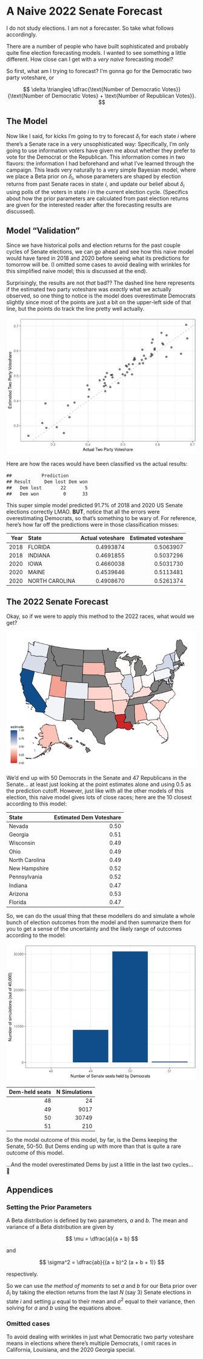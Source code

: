 # A Naive 2022 Senate Forecast

I do not study elections. I am not a forecaster. So take what follows
accordingly.

There are a number of people who have built sophisticated and probably
quite fine election forecasting models. I wanted to see something a
little different. How close can I get with a *very naive* forecasting
model?

So first, what am I trying to forecast? I’m gonna go for the Democratic
two party voteshare, or

$$
\delta \triangleq \dfrac{\text{Number of Democratic Votes}}{\text{Number of Democratic Votes} + \text{Number of Republican Votes}}.
$$

## The Model

Now like I said, for kicks I’m going to try to forecast
*δ*<sub>*i*</sub> for each state *i* where there’s a Senate race in a
very unsophisticated way: Specifically, I’m only going to use
information voters have given me about whether they prefer to vote for
the Democrat or the Republican. This information comes in two flavors:
the information I had beforehand and what I’ve learned through the
campaign. This leads very naturally to a very simple Bayesian model,
where we place a Beta prior on *δ*<sub>*i*</sub>, whose parameters are
shaped by election returns from past Senate races in state *i*, and
update our belief about *δ*<sub>*i*</sub> using polls of the voters in
state *i* in the current election cycle. (Specifics about how the prior
parameters are calculated from past election returns are given for the
interested reader after the forecasting results are discussed).

## Model “Validation”

Since we have historical polls and election returns for the past couple
cycles of Senate elections, we can go ahead and see how this naive model
would have fared in 2018 and 2020 before seeing what its predictions for
tomorrow will be. (I omitted some cases to avoid dealing with wrinkles
for this simplified naive model; this is discussed at the end).

Surprisingly, the results are not *that* bad?? The dashed line here
represents if the estimated two party voteshare was *exactly* what we
actually observed, so one thing to notice is the model does overestimate
Democrats slightly since most of the points are just a bit on the
upper-left side of that line, but the points do track the line pretty
well actually.

![](README_files/figure-gfm/historical-comparison-1.png)<!-- -->

Here are how the races would have been classified vs the actual results:

    ##           Prediction
    ## Result     Dem lost Dem won
    ##   Dem lost       22       5
    ##   Dem won         0      33

This super simple model predicted 91.7% of 2018 and 2020 US Senate
elections correctly LMAO. **BUT**, notice that all the errors were
overestimating Democrats, so that’s something to be wary of. For
reference, here’s how far off the predictions were in those
classification misses:

| Year | State          | Actual voteshare | Estimated voteshare |
|-----:|:---------------|-----------------:|--------------------:|
| 2018 | FLORIDA        |        0.4993874 |           0.5063907 |
| 2018 | INDIANA        |        0.4691855 |           0.5037296 |
| 2020 | IOWA           |        0.4660038 |           0.5031730 |
| 2020 | MAINE          |        0.4539646 |           0.5113481 |
| 2020 | NORTH CAROLINA |        0.4908670 |           0.5261374 |

## The 2022 Senate Forecast

Okay, so if we were to apply this method to the 2022 races, what would
we get?

![](README_files/figure-gfm/map-1.png)<!-- -->

We’d end up with 50 Democrats in the Senate and 47 Republicans in the
Senate… at least just looking at the point estimates alone and using 0.5
as the prediction cutoff. However, just like with all the other models
of this election, this naive model gives lots of close races; here are
the 10 closest according to this model:

| State          | Estimated Dem Voteshare |
|:---------------|------------------------:|
| Nevada         |                    0.50 |
| Georgia        |                    0.51 |
| Wisconsin      |                    0.49 |
| Ohio           |                    0.49 |
| North Carolina |                    0.49 |
| New Hampshire  |                    0.52 |
| Pennsylvania   |                    0.52 |
| Indiana        |                    0.47 |
| Arizona        |                    0.53 |
| Florida        |                    0.47 |

So, we can do the usual thing that these modellers do and simulate a
whole bunch of election outcomes from the model and then summarize them
for you to get a sense of the uncertainty and the likely range of
outcomes according to the model:

![](README_files/figure-gfm/simulation-1.png)<!-- -->

| Dem-held seats | N Simulations |
|---------------:|--------------:|
|             48 |            24 |
|             49 |          9017 |
|             50 |         30749 |
|             51 |           210 |

So the modal outcome of this model, by far, is the Dems keeping the
Senate, 50-50. But Dems ending up with more than that is quite a rare
outcome of this model.

…And the model overestimated Dems by just a little in the last two
cycles… 😬️

## Appendices

### Setting the Prior Parameters

A Beta distribution is defined by two parameters, *a* and *b*. The mean
and variance of a Beta distribution are given by

$$
\mu = \dfrac{a}{a + b}
$$

and

$$
\sigma^2 = \dfrac{ab}{(a + b)^2 (a + b + 1)}
$$

respectively.

So we can use *the method of moments* to set *a* and *b* for our Beta
prior over *δ*<sub>*i*</sub> by taking the election returns from the
last *N* (say 3) Senate elections in state *i* and setting *μ* equal to
their mean and *σ*<sup>2</sup> equal to their variance, then solving for
*a* and *b* using the equations above.

### Omitted cases

To avoid dealing with wrinkles in just what Democratic two party
voteshare means in elections where there’s multiple Democrats, I omit
races in California, Louisiana, and the 2020 Georgia special.
